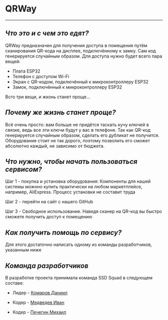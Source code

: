 # **QRWay**
____
## *Что это и с чем это едят?*
QRWay предназначен для получения доступа в помещения путём сканирования QR-кода на дисплее, подключённому к замку. Сам код генерируется случайным образом. Для доступа нужно будет всего пара вещей:

+ Плата ESP32
+ Телефон с доступом Wi-Fi
+ Экран с QR-кодом, подключённый к микроконтроллеру ESP32
+ Замок, подключённый к микроконтроллеру ESP32
  
Всго три вещи, и жизнь станет проще...

## *Почему же жизнь станет проще?*
Всё очень просто: вам больше не придётся таскать кучу ключей в связке, ведь все эти ключи будут у вас в телефоне. Так как QR-код генерируется случайным образом, сделать его дубликат не получится. Оборудование стоит не так дорого, поэтому позволить его сможет абсолютно каждый, не зависимо от бюджета.

## *Что нужно, чтобы начать пользоваться сервисом?*
Шаг 1 - покупка и установка оборудования:
Компоненты для нашей системы можнно купить практически на любом маркетплейсе, например, AliExpress. Процесс установки не составит труда

Шаг 2 - перейти на сайт с нашего GitHub

Шаг 3 - Свободное использование. Наведя сканер на QR-код вы быстро сможете получить доступ к помещению

## *Как получить помощь по сервису?*
Для этого достаточно написать одному из команды разработчиков, указанным ниже

## *Команда разработчиков*
В разработке проекта принимала команда SSD Squad в следующем составе:  
+ Лидер - [Комаров Даниил](https://t.me/deinthef)

+ Кодер - [Медведев Иван](https://t.me/SVan22)

+ Кодер - [Печегин Михаил](https://t.me/Michael_Zone)
